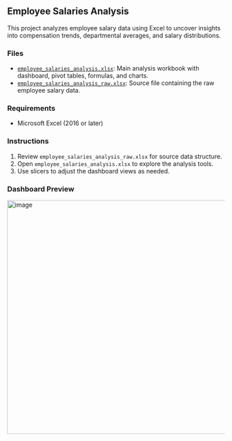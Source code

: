 ## Employee Salaries Analysis

This project analyzes employee salary data using Excel to uncover insights into compensation trends, departmental averages, and salary distributions.

### Files
- [`employee_salaries_analysis.xlsx`](https://github.com/Oksana-Ya/HR_Employee_Salary_Excel_Project/blob/main/employee_salaries_analysis.xlsx): Main analysis workbook with dashboard, pivot tables, formulas, and charts.
- [`employee_salaries_analysis_raw.xlsx`](https://github.com/Oksana-Ya/HR_Employee_Salary_Excel_Project/blob/main/employee_salaries_analysis_raw.xlsx): Source file containing the raw employee salary data.

### Requirements

- Microsoft Excel (2016 or later)

### Instructions

1. Review `employee_salaries_analysis_raw.xlsx` for source data structure.
2. Open `employee_salaries_analysis.xlsx` to explore the analysis tools.
3. Use slicers to adjust the dashboard views as needed.

### Dashboard Preview
<img width="811" height="541" alt="image" src="https://github.com/user-attachments/assets/710a98c4-0b4a-483f-addf-6af9469d8404" />
